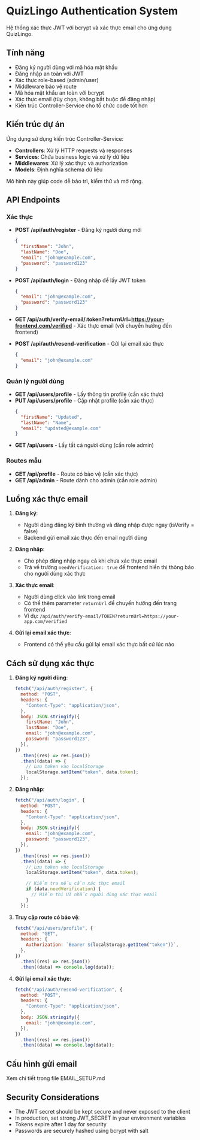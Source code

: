 # QuizLingo Authentication System

Hệ thống xác thực JWT với bcrypt và xác thực email cho ứng dụng QuizLingo.

## Tính năng

- Đăng ký người dùng với mã hóa mật khẩu
- Đăng nhập an toàn với JWT
- Xác thực role-based (admin/user)
- Middleware bảo vệ route
- Mã hóa mật khẩu an toàn với bcrypt
- Xác thực email (tùy chọn, không bắt buộc để đăng nhập)
- Kiến trúc Controller-Service cho tổ chức code tốt hơn

## Kiến trúc dự án

Ứng dụng sử dụng kiến trúc Controller-Service:

- **Controllers**: Xử lý HTTP requests và responses
- **Services**: Chứa business logic và xử lý dữ liệu
- **Middlewares**: Xử lý xác thực và authorization
- **Models**: Định nghĩa schema dữ liệu

Mô hình này giúp code dễ bảo trì, kiểm thử và mở rộng.

## API Endpoints

### Xác thực

- **POST /api/auth/register** - Đăng ký người dùng mới

  ```json
  {
    "firstName": "John",
    "lastName": "Doe",
    "email": "john@example.com",
    "password": "password123"
  }
  ```

- **POST /api/auth/login** - Đăng nhập để lấy JWT token

  ```json
  {
    "email": "john@example.com",
    "password": "password123"
  }
  ```

- **GET /api/auth/verify-email/:token?returnUrl=https://your-frontend.com/verified** - Xác thực email (với chuyển hướng đến frontend)

- **POST /api/auth/resend-verification** - Gửi lại email xác thực
  ```json
  {
    "email": "john@example.com"
  }
  ```

### Quản lý người dùng

- **GET /api/users/profile** - Lấy thông tin profile (cần xác thực)
- **PUT /api/users/profile** - Cập nhật profile (cần xác thực)
  ```json
  {
    "firstName": "Updated",
    "lastName": "Name",
    "email": "updated@example.com"
  }
  ```
- **GET /api/users** - Lấy tất cả người dùng (cần role admin)

### Routes mẫu

- **GET /api/profile** - Route có bảo vệ (cần xác thực)
- **GET /api/admin** - Route dành cho admin (cần role admin)

## Luồng xác thực email

1. **Đăng ký**:

   - Người dùng đăng ký bình thường và đăng nhập được ngay (isVerify = false)
   - Backend gửi email xác thực đến email người dùng

2. **Đăng nhập**:

   - Cho phép đăng nhập ngay cả khi chưa xác thực email
   - Trả về trường `needVerification: true` để frontend hiển thị thông báo cho người dùng xác thực

3. **Xác thực email**:

   - Người dùng click vào link trong email
   - Có thể thêm parameter `returnUrl` để chuyển hướng đến trang frontend
   - Ví dụ: `/api/auth/verify-email/TOKEN?returnUrl=https://your-app.com/verified`

4. **Gửi lại email xác thực**:
   - Frontend có thể yêu cầu gửi lại email xác thực bất cứ lúc nào

## Cách sử dụng xác thực

1. **Đăng ký người dùng**:

   ```javascript
   fetch("/api/auth/register", {
     method: "POST",
     headers: {
       "Content-Type": "application/json",
     },
     body: JSON.stringify({
       firstName: "John",
       lastName: "Doe",
       email: "john@example.com",
       password: "password123",
     }),
   })
     .then((res) => res.json())
     .then((data) => {
       // Lưu token vào localStorage
       localStorage.setItem("token", data.token);
     });
   ```

2. **Đăng nhập**:

   ```javascript
   fetch("/api/auth/login", {
     method: "POST",
     headers: {
       "Content-Type": "application/json",
     },
     body: JSON.stringify({
       email: "john@example.com",
       password: "password123",
     }),
   })
     .then((res) => res.json())
     .then((data) => {
       // Lưu token vào localStorage
       localStorage.setItem("token", data.token);

       // Kiểm tra nếu cần xác thực email
       if (data.needVerification) {
         // Hiển thị UI nhắc người dùng xác thực email
       }
     });
   ```

3. **Truy cập route có bảo vệ**:

   ```javascript
   fetch("/api/users/profile", {
     method: "GET",
     headers: {
       Authorization: `Bearer ${localStorage.getItem("token")}`,
     },
   })
     .then((res) => res.json())
     .then((data) => console.log(data));
   ```

4. **Gửi lại email xác thực**:
   ```javascript
   fetch("/api/auth/resend-verification", {
     method: "POST",
     headers: {
       "Content-Type": "application/json",
     },
     body: JSON.stringify({
       email: "john@example.com",
     }),
   })
     .then((res) => res.json())
     .then((data) => console.log(data));
   ```

## Cấu hình gửi email

Xem chi tiết trong file EMAIL_SETUP.md

## Security Considerations

- The JWT secret should be kept secure and never exposed to the client
- In production, set strong JWT_SECRET in your environment variables
- Tokens expire after 1 day for security
- Passwords are securely hashed using bcrypt with salt
